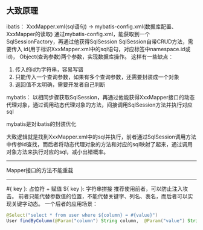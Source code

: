 


## 大致原理
ibatis：
XxxMapper.xml(sql语句) -> mybatis-config.xml(数据库配置、XxxMapper的读取) 
通过mybatis-config.xml，能获取到一个SqlSessionFactory，再通过他获得SqlSession
SqlSession自带CRUD方法，需要传入 id(用于标识XxxMapper.xml中的sql语句，对应标签中namespace.id或id)， Object(查询参数)两个参数，实现数据库操作。
这样有一些缺点：
1. 传入的id为字符串，容易写错
2. 只能传入一个查询参数，如果有多个查询参数，还需要封装成一个对象
3. 返回值不太明确，需要开发者自己判断

mybatis：
以相同步骤获取SqlSession，再通过他能获得XxxMapper接口的动态代理对象，通过调用动态代理对象的方法，间接调用SqlSession方法并执行对应sql

mybatis是对ibatis的封装优化

大致逻辑就是找到XxxMapper.xml中的sql并执行，前者通过SqlSession调用方法中传参id查找，而后者将动态代理对象的方法和对应的sql映射了起来，通过调用对象方法来执行对应的sql，减小出错概率。

---

Mapper接口的方法不能重载

---
#{ key }: 占位符 + 赋值
${ key }: 字符串拼接
推荐使用前者，可以防止注入攻击。
前者只能代替参数值的位置，不能代替关键字、列名、表名，而后者可以实现关键字动态。
一个后者的应用场景：
```java
@Select("select * from user where ${column} = #{value}")
User findByColumn(@Param("column") String column,  @Param("value") String value);
```
